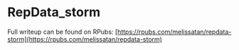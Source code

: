 RepData_storm
=============

Full writeup can be found on RPubs: [https://rpubs.com/melissatan/repdata-storm](https://rpubs.com/melissatan/repdata-storm)
